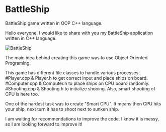 # BattleShip
BattleShip game written in OOP C++ language.

Hello everyone, I would like to share with you my BattleShip application written in C++ language.

![BattleShip](https://i.imgur.com/Xh6A6na.png)

The main idea behind creating this game was to use Object Oriented Programing.

This game has different file classes to handle various processes:
  #Player.cpp & Player.h to get correct input and place ships on board.
  #Computer.cpp & Computer.h to place ships on CPU board randomly.
  #Shooting.cpp & Shooting.h to initialize shooing. Also, smart shooting of CPU is here too.
  
One of the hardest task was to create "Smart CPU". It means then CPU hits your ship, next turn it has to shoot next to sunken ship.

I am waiting for recommendations to improve the code. I know it is messy, so I am looking forward to improve it!

